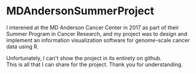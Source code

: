 # MDAndersonSummerProject
I interened at the MD Anderson Cancer Center in 2017 as part of their Summer Program in Cancer Research, 
and my project was to design and implement an information visualization software for genome-scale cancer data using R.

Unfortunately, I can't show the project in its entirety on github.  
This is all that I can share for the project.  Thank you for understanding.
